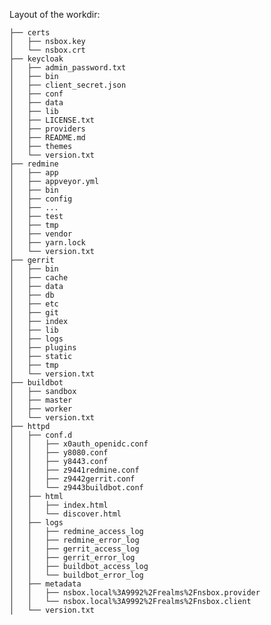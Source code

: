 Layout of the workdir:

    ├── certs
    │   ├── nsbox.key
    │   └── nsbox.crt
    ├── keycloak
    │   ├── admin_password.txt
    │   ├── bin
    │   ├── client_secret.json
    │   ├── conf
    │   ├── data
    │   ├── lib
    │   ├── LICENSE.txt
    │   ├── providers
    │   ├── README.md
    │   ├── themes
    │   └── version.txt
    ├── redmine
    │   ├── app
    │   ├── appveyor.yml
    │   ├── bin
    │   ├── config
    │   ├── ...
    │   ├── test
    │   ├── tmp
    │   ├── vendor
    │   ├── yarn.lock
    │   └── version.txt
    ├── gerrit
    │   ├── bin
    │   ├── cache
    │   ├── data
    │   ├── db
    │   ├── etc
    │   ├── git
    │   ├── index
    │   ├── lib
    │   ├── logs
    │   ├── plugins
    │   ├── static
    │   ├── tmp
    │   └── version.txt
    ├── buildbot
    │   ├── sandbox
    │   ├── master
    │   ├── worker
    │   └── version.txt
    ├── httpd
    │   ├── conf.d
    │   │   ├── x0auth_openidc.conf
    │   │   ├── y8080.conf
    │   │   ├── y8443.conf
    │   │   ├── z9441redmine.conf
    │   │   ├── z9442gerrit.conf
    │   │   └── z9443buildbot.conf
    │   ├── html
    │   │   ├── index.html
    │   │   └── discover.html
    │   ├── logs
    │   │   ├── redmine_access_log
    │   │   ├── redmine_error_log
    │   │   ├── gerrit_access_log
    │   │   ├── gerrit_error_log
    │   │   ├── buildbot_access_log
    │   │   └── buildbot_error_log
    │   ├── metadata
    │   │   ├── nsbox.local%3A9992%2Frealms%2Fnsbox.provider
    │   │   └── nsbox.local%3A9992%2Frealms%2Fnsbox.client
    │   └── version.txt
